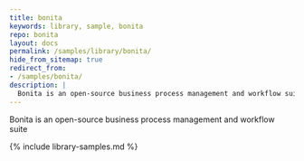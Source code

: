 ```yaml
---
title: bonita
keywords: library, sample, bonita
repo: bonita
layout: docs
permalink: /samples/library/bonita/
hide_from_sitemap: true
redirect_from:
- /samples/bonita/
description: |
  Bonita is an open-source business process management and workflow suite
---
```


Bonita is an open-source business process management and workflow suite


{% include library-samples.md %}
